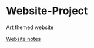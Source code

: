 # Website-Project
Art themed website

[Website notes](https://github.com/user-attachments/files/15586084/CourseProjectNotes.pdf)


